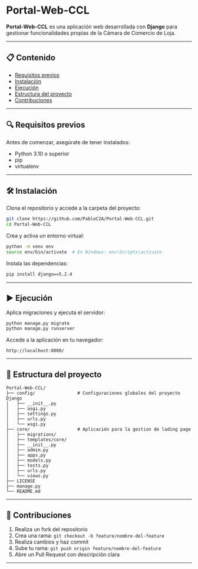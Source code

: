 # Portal-Web-CCL

**Portal-Web-CCL** es una aplicación web desarrollada con **Django** para gestionar funcionalidades propias de la Cámara de Comercio de Loja.

---

## 📋 Contenido

- [Requisitos previos](#-requisitos-previos)
- [Instalación](#-instalación)
- [Ejecución](#-ejecución)
- [Estructura del proyecto](#-estructura-del-proyecto)
- [Contribuciones](#-contribuciones)

---

## 🔍 Requisitos previos

Antes de comenzar, asegúrate de tener instalados:

- Python 3.10 o superior
- pip
- virtualenv

---

## 🛠️ Instalación

Clona el repositorio y accede a la carpeta del proyecto:

```bash
git clone https://github.com/PabloC2A/Portal-Web-CCL.git
cd Portal-Web-CCL
```

Crea y activa un entorno virtual:

```bash
python -m venv env
source env/bin/activate  # En Windows: env\Scripts\activate
```

Instala las dependencias:

```bash
pip install django==5.2.4

```

---

## ▶️ Ejecución

Aplica migraciones y ejecuta el servidor:

```bash
python manage.py migrate
python manage.py runserver
```

Accede a la aplicación en tu navegador:

```
http://localhost:8000/
```

---

## 📂 Estructura del proyecto

```
Portal-Web-CCL/
├── config/                # Configuraciones globales del proyecto Django
│   ├── __init__.py
│   ├── asgi.py
│   ├── settings.py
│   ├── urls.py
│   └── wsgi.py
├── core/                  # Aplicación para la gestion de lading page
│   ├── migrations/
│   ├── templates/core/
│   ├── __init__.py
│   ├── admin.py
│   ├── apps.py
│   ├── models.py
│   ├── tests.py
│   ├── urls.py
│   └── views.py
├── LICENSE
├── manage.py
└── README.md
```

---

## 🤝 Contribuciones

1. Realiza un fork del repositorio
2. Crea una rama: `git checkout -b feature/nombre-del-feature`
3. Realiza cambios y haz commit
4. Sube tu rama: `git push origin feature/nombre-del-feature`
5. Abre un Pull Request con descripción clara

---
